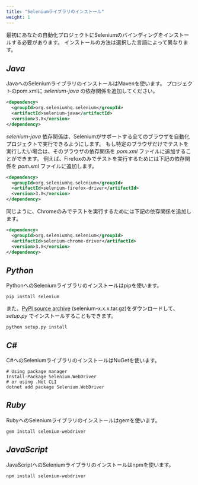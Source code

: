 ```yaml
---
title: "Seleniumライブラリのインストール"
weight: 1
---
```



最初にあなたの自動化プロジェクトにSeleniumのバインディングをインストールする必要があります。
インストールの方法は選択した言語によって異なります。

## _Java_
JavaへのSeleniumライブラリのインストールはMavenを使います。
プロジェクトのpom.xmlに _selenium-java_ の依存関係を追加してください。

```xml
<dependency>
  <groupId>org.seleniumhq.selenium</groupId>
  <artifactId>selenium-java</artifactId>
  <version>3.X</version>
</dependency>
```

_selenium-java_ 依存関係は、Seleniumがサポートする全てのブラウザを自動化プロジェクトで実行できるようにします。
もし特定のブラウザだけでテストを実行したい場合は、そのブラウザの依存関係を _pom.xml_ ファイルに追加することができます。
例えば、Firefoxのみでテストを実行するためには下記の依存関係を _pom.xml_ ファイルに追加します。

```xml
<dependency>
  <groupId>org.seleniumhq.selenium</groupId>
  <artifactId>selenium-firefox-driver</artifactId>
  <version>3.X</version>
</dependency>
```

同じように、Chromeのみでテストを実行するためには下記の依存関係を追加します。

```xml
<dependency>
  <groupId>org.seleniumhq.selenium</groupId>
  <artifactId>selenium-chrome-driver</artifactId>
  <version>3.X</version>
</dependency>
```

## _Python_
PythonへのSeleniumライブラリのインストールはpipを使います。

```shell
pip install selenium
```

また、[PyPI source archive](https://pypi.org/project/selenium/#files)
(selenium-x.x.x.tar.gz)をダウンロードして、 _setup.py_ でインストールすることもできます。

```shell
python setup.py install
```

## _C#_
C#へのSeleniumライブラリのインストールはNuGetを使います。

```shell
# Using package manager
Install-Package Selenium.WebDriver
# or using .Net CLI
dotnet add package Selenium.WebDriver
```

## _Ruby_
RubyへのSeleniumライブラリのインストールはgemを使います。

```shell
gem install selenium-webdriver
```

## _JavaScript_
JavaScriptへのSeleniumライブラリのインストールはnpmを使います。

```shell
npm install selenium-webdriver
```
